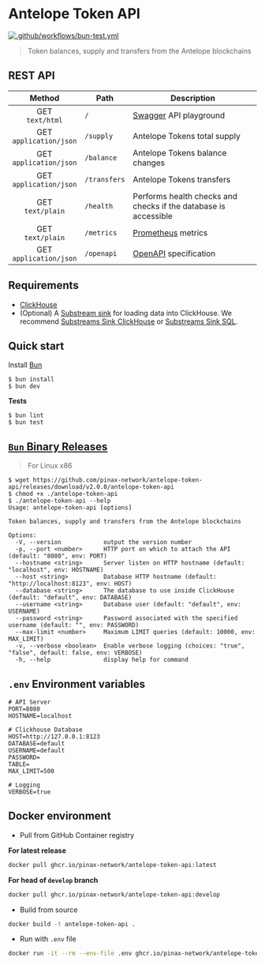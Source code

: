 # Antelope Token API

[![.github/workflows/bun-test.yml](https://github.com/pinax-network/antelope-token-api/actions/workflows/bun-test.yml/badge.svg)](https://github.com/pinax-network/antelope-token-api/actions/workflows/bun-test.yml)

> Token balances, supply and transfers from the Antelope blockchains

## REST API

| Method | Path | Description |
| :---: | --- | --- |
| GET <br>`text/html` | `/` | [Swagger](https://swagger.io/) API playground |
| GET <br>`application/json` | `/supply` | Antelope Tokens total supply |
| GET <br>`application/json` | `/balance` | Antelope Tokens balance changes |
| GET <br>`application/json` | `/transfers` | Antelope Tokens transfers |
| GET <br>`text/plain` | `/health` | Performs health checks and checks if the database is accessible |
| GET <br>`text/plain` | `/metrics` | [Prometheus](https://prometheus.io/) metrics |
| GET <br>`application/json` | `/openapi` | [OpenAPI](https://www.openapis.org/) specification |

## Requirements

- [ClickHouse](clickhouse.com/)
- (Optional) A [Substream sink](https://substreams.streamingfast.io/reference-and-specs/glossary#sink) for loading data into ClickHouse. We recommend [Substreams Sink ClickHouse](https://github.com/pinax-network/substreams-sink-clickhouse/) or [Substreams Sink SQL](https://github.com/streamingfast/substreams-sink-sql).

## Quick start

Install [Bun](https://bun.sh/)

```console
$ bun install
$ bun dev
```

**Tests**
```console
$ bun lint
$ bun test
```

## [`Bun` Binary Releases](https://github.com/pinax-network/antelope-token-api/releases)

> For Linux x86

```console
$ wget https://github.com/pinax-network/antelope-token-api/releases/download/v2.0.0/antelope-token-api
$ chmod +x ./antelope-token-api
$ ./antelope-token-api --help                                                                                                       
Usage: antelope-token-api [options]

Token balances, supply and transfers from the Antelope blockchains

Options:
  -V, --version            output the version number
  -p, --port <number>      HTTP port on which to attach the API (default: "8080", env: PORT)
  --hostname <string>      Server listen on HTTP hostname (default: "localhost", env: HOSTNAME)
  --host <string>          Database HTTP hostname (default: "http://localhost:8123", env: HOST)
  --database <string>      The database to use inside ClickHouse (default: "default", env: DATABASE)
  --username <string>      Database user (default: "default", env: USERNAME)
  --password <string>      Password associated with the specified username (default: "", env: PASSWORD)
  --max-limit <number>     Maximum LIMIT queries (default: 10000, env: MAX_LIMIT)
  -v, --verbose <boolean>  Enable verbose logging (choices: "true", "false", default: false, env: VERBOSE)
  -h, --help               display help for command
```

## `.env` Environment variables

```env
# API Server
PORT=8080
HOSTNAME=localhost

# Clickhouse Database
HOST=http://127.0.0.1:8123
DATABASE=default
USERNAME=default
PASSWORD=
TABLE=
MAX_LIMIT=500

# Logging
VERBOSE=true
```

## Docker environment

- Pull from GitHub Container registry

**For latest release**
```bash
docker pull ghcr.io/pinax-network/antelope-token-api:latest
```
**For head of `develop` branch**
```bash
docker pull ghcr.io/pinax-network/antelope-token-api:develop
```

- Build from source
```bash
docker build -t antelope-token-api .
```

- Run with `.env` file
```bash
docker run -it --rm --env-file .env ghcr.io/pinax-network/antelope-token-api
```
